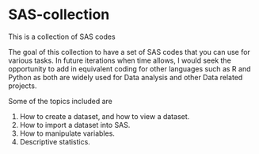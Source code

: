 # SAS-collection

This is a collection of SAS codes

The goal of this collection to have a set of SAS codes that you can use for various tasks. In future iterations
when time allows, I would seek the opportunity to add in equivalent coding for other languages such as R and Python
as both are widely used for Data analysis and other Data related projects.


Some of the topics included are 

1. How to create a dataset, and how to view a dataset.
2. How to import a dataset into SAS.
3. How to manipulate variables.
4. Descriptive statistics.

